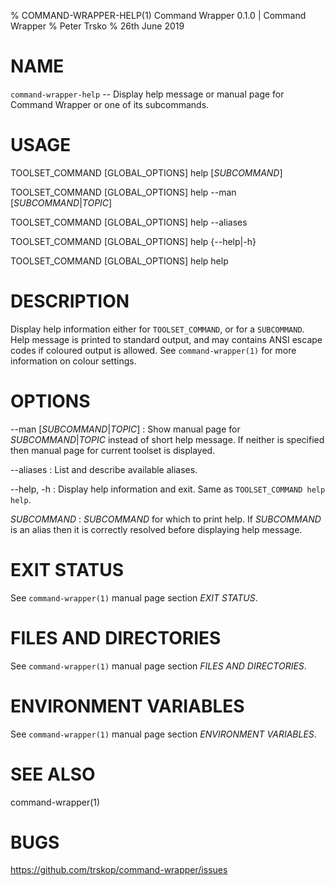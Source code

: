 % COMMAND-WRAPPER-HELP(1) Command Wrapper 0.1.0 | Command Wrapper
% Peter Trsko
% 26th June 2019


# NAME

`command-wrapper-help` -- Display help message or manual page for Command
Wrapper or one of its subcommands.


# USAGE

TOOLSET\_COMMAND \[GLOBAL\_OPTIONS] help \[*SUBCOMMAND*]

TOOLSET\_COMMAND \[GLOBAL\_OPTIONS] help \--man \[*SUBCOMMAND*|*TOPIC*]

TOOLSET\_COMMAND \[GLOBAL\_OPTIONS] help \--aliases

TOOLSET\_COMMAND \[GLOBAL\_OPTIONS] help {\--help|-h}

TOOLSET\_COMMAND \[GLOBAL\_OPTIONS] help help


# DESCRIPTION

Display help information either for `TOOLSET_COMMAND`, or for a `SUBCOMMAND`.
Help message is printed to standard output, and may contains ANSI escape codes
if coloured output is allowed.  See `command-wrapper(1)` for more information
on colour settings.


# OPTIONS

\--man \[*SUBCOMMAND*|*TOPIC*]
:   Show manual page for *SUBCOMMAND*|*TOPIC* instead of short help message.  If
    neither is specified then manual page for current toolset is displayed.

\--aliases
:   List and describe available aliases.

\--help, -h
:   Display help information and exit.  Same as `TOOLSET_COMMAND help help`.

*SUBCOMMAND*
:   *SUBCOMMAND* for which to print help.  If *SUBCOMMAND* is an alias then it is
    correctly resolved before displaying help message.


# EXIT STATUS

See `command-wrapper(1)` manual page section *EXIT STATUS*.


# FILES AND DIRECTORIES

See `command-wrapper(1)` manual page section *FILES AND DIRECTORIES*.


# ENVIRONMENT VARIABLES

See `command-wrapper(1)` manual page section *ENVIRONMENT VARIABLES*.


# SEE ALSO

command-wrapper(1)


# BUGS

<https://github.com/trskop/command-wrapper/issues>
